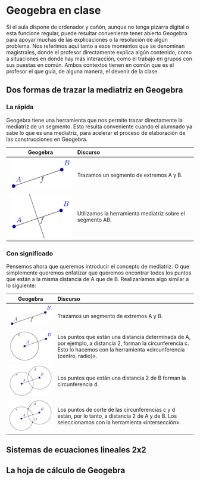 # Geogebra en clase

Si el aula dispone de ordenador y cañón, aunque no tenga pizarra digital o esta funcione regular, puede resultar conveniente  tener abierto Geogebra para apoyar muchas de las explicaciones o la resolución de algún problema. Nos referimos aquí tanto a esos momentos que se denominan magistrales, donde el profesor directamente explica algún contenido, como a situaciones en donde hay más interacción, como el trabajo en grupos con sus puestas en común. Ambos contextos tienen en común que es el profesor el que guía, de alguna manera, el devenir de la clase.

## Dos formas de trazar la mediatriz en Geogebra

### La rápida

Geogebra tiene una herramienta que nos permite trazar directamente la mediatriz de un segmento. Esto resulta conveniente cuando el alumnado ya sabe lo que es una mediatriz, para acelerar el proceso de elaboración de las construcciones en Geogebra.

| **Geogebra** | Discurso |
| :---: | :--- |
| ![](/geogebra/assets/mediatriz01.png) | Trazamos un segmento de extremos A y B. |
| ![](/geogebra/assets/mediatriz02.png) | Utilizamos la herramienta mediatriz sobre el segmento AB. |

### Con significado

Pensemos ahora que queremos introducir el concepto de mediatriz. O que simplemente queremos enfatizar que queremos encontrar todos los puntos que están a la misma distancia de A que de B. Realizaríamos algo similar a lo siguiente:

| Geogebra | Discurso |
| :---: | :--- |
| ![](/geogebra/assets/mediatriz04.png) | Trazamos un segmento de extremos A y B. |
| ![](/geogebra/assets/mediatriz06.png) | Los puntos que están una distancia determinada de A, por ejemplo, a distancia 2, forman la circunferencia c. Esto lo hacemos con la herramienta «circunferencia \(centro, radio\)». |
| ![](/geogebra/assets/mediatriz07.png) | Los puntos que están una distancia 2 de B forman la circunferencia d. |
| ![](/geogebra/assets/mediatriz08.png) | Los puntos de corte de las circunferencias c y d están, por lo tanto, a distancia 2 de A y de B. Los seleccionamos con la herramienta «intersección». |

## Sistemas de ecuaciones lineales 2x2

## La hoja de cálculo de Geogebra



